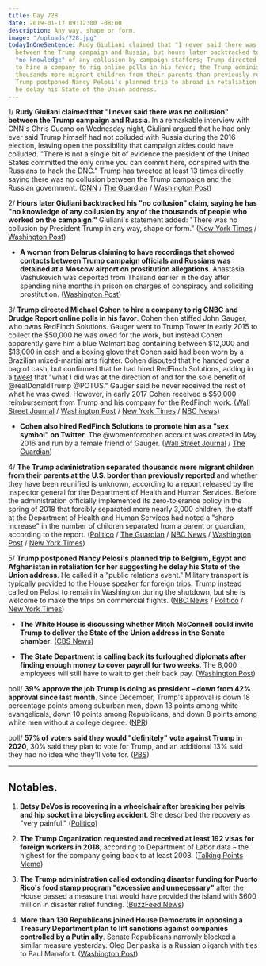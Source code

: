 ```yaml
---
title: Day 728
date: 2019-01-17 09:12:00 -08:00
description: Any way, shape or form.
image: "/uploads/728.jpg"
todayInOneSentence: Rudy Giuliani claimed that "I never said there was no collusion"
  between the Trump campaign and Russia, but hours later backtracked to say he had
  "no knowledge" of any collusion by campaign staffers; Trump directed Michael Cohen
  to hire a company to rig online polls in his favor; the Trump administration separated
  thousands more migrant children from their parents than previously reported; and
  Trump postponed Nancy Pelosi's planned trip to abroad in retaliation for her suggesting
  he delay his State of the Union address.
---
```


1/ **Rudy Giuliani claimed that "I never said there was no collusion" between the Trump campaign and Russia**. In a remarkable interview with CNN's Chris Cuomo on Wednesday night, Giuliani argued that he had only ever said Trump himself had not colluded with Russia during the 2016 election, leaving open the possibility that campaign aides could have colluded. "There is not a single bit of evidence the president of the United States committed the only crime you can commit here, conspired with the Russians to hack the DNC." Trump has tweeted at least 13 times directly saying there was no collusion between the Trump campaign and the Russian government. ([CNN](https://www.cnn.com/2019/01/16/politics/rudy-giuliani-cnntv/index.html) / [The Guardian](https://www.theguardian.com/us-news/2019/jan/17/rudy-giuliani-i-never-said-there-was-no-collusion-by-trump-campaign) / [Washington Post](https://www.washingtonpost.com/nation/2019/01/17/rudy-giuliani-says-i-never-said-there-was-no-collusion-between-trump-campaign-russia/))

2/ **Hours later Giuliani backtracked his "no collusion" claim, saying he has "no knowledge of any collusion by any of the thousands of people who worked on the campaign."** Giuliani's statement added: "There was no collusion by President Trump in any way, shape or form." ([New York Times](https://www.nytimes.com/2019/01/17/us/politics/giuliani-collusion.html) / [Washington Post](https://www.washingtonpost.com/politics/giuliani-seeks-to-clarify-comments-on-trump-campaign-and-russia-saying-he-has-no-knowledge-of-any-collusion/2019/01/17/0321b244-1a76-11e9-9ebf-c5fed1b7a081_story.html))

* **A woman from Belarus claiming to have recordings that showed contacts between Trump campaign officials and Russians was detained at a Moscow airport on prostitution allegations**. Anastasia Vashukevich was deported from Thailand earlier in the day after spending nine months in prison on charges of conspiracy and soliciting prostitution. ([Washington Post](https://www.washingtonpost.com/world/europe/model-who-claimed-us-russian-collusion-tape-arrested-in-moscow-on-prostitution-charges/2019/01/17/97a65db2-1a66-11e9-b8e6-567190c2fd08_story.html))

3/ **Trump directed Michael Cohen to hire a company to rig CNBC and Drudge Report online polls in his favor**. Cohen then stiffed John Gauger, who owns RedFinch Solutions. Gauger went to Trump Tower in early 2015 to collect the $50,000 he was owed for the work, but instead Cohen apparently gave him a blue Walmart bag containing between $12,000 and $13,000 in cash and a boxing glove that Cohen said had been worn by a Brazilian mixed-martial arts fighter. Cohen disputed that he handed over a bag of cash, but confirmed that he had hired RedFinch Solutions, adding in a [tweet](https://twitter.com/MichaelCohen212/status/1085900900835778560) that "what I did was at the direction of and for the sole benefit of @realDonaldTrump @POTUS." Gauger said he never received the rest of what he was owed. However, in early 2017 Cohen received a $50,000 reimbursement from Trump and his company for the RedFinch work. ([Wall Street Journal](https://www.wsj.com/articles/poll-rigging-for-trump-and-creating-womenforcohen-one-it-firms-work-order-11547722801) / [Washington Post](https://www.washingtonpost.com/politics/michael-cohen-does-not-dispute-report-that-he-paid-tech-firm-to-rig-polls-for-trump/2019/01/17/1078856a-1a64-11e9-9ebf-c5fed1b7a081_story.html) / [New York Times](https://www.nytimes.com/2019/01/17/us/politics/cohen-polls-trump.html) / [NBC News](https://www.nbcnews.com/politics/donald-trump/michael-cohen-says-he-paid-tech-firm-rig-online-polls-n959746))

* **Cohen also hired RedFinch Solutions to promote him as a "sex symbol" on Twitter**. The @womenforcohen account was created in May 2016 and run by a female friend of Gauger. ([Wall Street Journal](https://www.wsj.com/articles/poll-rigging-for-trump-and-creating-womenforcohen-one-it-firms-work-order-11547722801) / [The Guardian](https://www.theguardian.com/us-news/2019/jan/17/michael-cohen-paid-firm-tweet-sexy))

4/ **The Trump administration separated thousands more migrant children from their parents at the U.S. border than previously reported** and whether they have been reunified is unknown, according to a report released by the inspector general for the Department of Health and Human Services. Before the administration officially implemented its zero-tolerance policy in the spring of 2018 that forcibly separated more nearly 3,000 children, the staff at the Department of Health and Human Services had noted a "sharp increase" in the number of children separated from a parent or guardian, according to the report. ([Politico](https://www.politico.com/story/2019/01/17/report-trump-administration-migrants-1093242) / [The Guardian](https://www.theguardian.com/us-news/2019/jan/17/trump-family-separations-report-latest-news-zero-tolerance-policy-immigrant-children) / [NBC News](https://www.nbcnews.com/politics/immigration/thousands-more-migrant-kids-separated-parents-under-trump-previously-reported-n959791) / [Washington Post](https://www.washingtonpost.com/local/immigration/2019/01/17/c05f51e6-19c6-11e9-8813-cb9dec761e73_story.html) / [New York Times](https://www.nytimes.com/2019/01/17/us/family-separation-trump-administration-migrants.html))

5/ **Trump postponed Nancy Pelosi's planned trip to Belgium, Egypt and Afghanistan in retaliation for her suggesting he delay his State of the Union address**. He called it a "public relations event." Military transport is typically provided to the House speaker for foreign trips. Trump instead called on Pelosi to remain in Washington during the shutdown, but she is welcome to make the trips on commercial flights. ([NBC News](https://www.nbcnews.com/politics/immigration/pelosi-jabs-trump-maybe-he-thinks-it-s-ok-not-n959841) / [Politico](https://www.politico.com/story/2019/01/17/trump-pelosi-letter-1108470) / [New York Times](https://www.nytimes.com/2019/01/17/us/politics/trump-pelosi-letter-trip.html))

* **The White House is discussing whether Mitch McConnell could invite Trump to deliver the State of the Union address in the Senate chamber**. ([CBS News](https://www.cbsnews.com/news/white-house-officials-discuss-whether-mcconnell-can-invite-trump-for-state-of-the-union-address/))

* **The State Department is calling back its furloughed diplomats after finding enough money to cover payroll for two weeks**. The 8,000 employees will still have to wait to get their back pay. ([Washington Post](https://www.washingtonpost.com/world/national-security/state-department-diplomats-called-back-to-work-for-now/2019/01/17/d2d4c310-1a84-11e9-88fe-f9f77a3bcb6c_story.html))

poll/ **39% approve the job Trump is doing as president – down from 42% approval since last month**. Since December, Trump's approval is down 18 percentage points among suburban men, down 13 points among white evangelicals, down 10 points among Republicans, and down 8 points among white men without a college degree. ([NPR](https://www.npr.org/2019/01/17/685539207/poll-trump-approval-down-slips-with-base))

poll/ **57% of voters said they would "definitely" vote against Trump in 2020**, 30% said they plan to vote for Trump, and an additional 13% said they had no idea who they'll vote for. ([PBS](https://www.pbs.org/newshour/politics/57-percent-of-voters-say-they-wont-support-trump-in-2020))

---

## Notables.

1. **Betsy DeVos is recovering in a wheelchair after breaking her pelvis and hip socket in a bicycling accident**. She described the recovery as "very painful." ([Politico](https://www.politico.com/story/2019/01/17/devos-bicycle-accident-wheelchair-1108564))

2. **The Trump Organization requested and received at least 192 visas for foreign workers in 2018**, according to Department of Labor data – the highest for the company going back to at least 2008. ([Talking Points Memo](https://talkingpointsmemo.com/muckraker/donald-trump-companies-foreign-worker-visas))

3. **The Trump administration called extending disaster funding for Puerto Rico's food stamp program "excessive and unnecessary"** after the House passed a measure that would have provided the island with $600 million in disaster relief funding. ([BuzzFeed News](https://www.buzzfeednews.com/article/nidhiprakash/trump-food-stamps-puerto-rico-shutdown))

4. **More than 130 Republicans joined House Democrats in opposing a Treasury Department plan to lift sanctions against companies controlled by a Putin ally**. Senate Republicans narrowly blocked a similar measure yesterday. Oleg Deripaska is a Russian oligarch with ties to Paul Manafort. ([Washington Post](https://www.washingtonpost.com/us-policy/2019/01/17/rebuke-trump-administration-more-than-republicans-break-ranks-oppose-treasury-plan-lift-sanctions-against-putin-ally/))